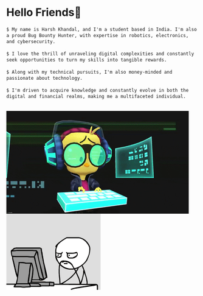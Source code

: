 # Hello Friends👋

```
$ My name is Harsh Khandal, and I'm a student based in India. I'm also a proud Bug Bounty Hunter, with expertise in robotics, electronics, and cybersecurity.

$ I love the thrill of unraveling digital complexities and constantly seek opportunities to turn my skills into tangible rewards.

$ Along with my technical pursuits, I'm also money-minded and passionate about technology.

$ I'm driven to acquire knowledge and constantly evolve in both the digital and financial realms, making me a multifaceted individual.
```

<br>

<img align="left" src="https://github.com/Hk-Hacker-Harsh/Hk-Hacker-Harsh/blob/Root/Files/gif1.gif" width="480" height="270" />

<br>

<img src="https://github.com/Hk-Hacker-Harsh/Hk-Hacker-Harsh/blob/Root/Files/gif2.gif" width="248" height="200" />
<!--
**Hk-Hacker-Harsh/Hk-Hacker-Harsh** is a ✨ _special_ ✨ repository because its `README.md` (this file) appears on your GitHub profile.

Here are some ideas to get you started:

- 🔭 I’m currently working on ...
- 🌱 I’m currently learning ...
- 👯 I’m looking to collaborate on ...
- 🤔 I’m looking for help with ...
- 💬 Ask me about ...
- 📫 How to reach me: ...
- 😄 Pronouns: ...
- ⚡ Fun fact: ...
-->
